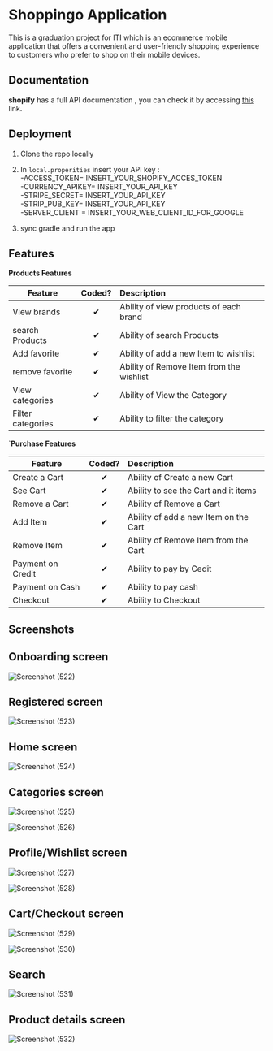 # Shoppingo Application

This is a graduation project for ITI which is an ecommerce mobile application that offers a convenient and user-friendly shopping experience to customers who prefer to shop on their mobile devices.

## Documentation

**shopify** has a full API documentation , you can check it by accessing [this](https://shopify.dev/docs/api/admin-rest) link.

## Deployment

1. Clone the repo locally
2. In ```local.properities``` insert your API key :  
  -ACCESS_TOKEN= INSERT_YOUR_SHOPIFY_ACCES_TOKEN  
  -CURRENCY_APIKEY= INSERT_YOUR_API_KEY  
  -STRIPE_SECRET= INSERT_YOUR_API_KEY  
  -STRIP_PUB_KEY= INSERT_YOUR_API_KEY  
  -SERVER_CLIENT = INSERT_YOUR_WEB_CLIENT_ID_FOR_GOOGLE

3. sync gradle and run the app 


## Features

<b>Products Features</b>

| Feature  |  Coded?       | Description  |
|----------|:-------------:|:-------------|
| View brands | &#10004; | Ability of view products of each brand |
| search Products | &#10004; | Ability of search Products |
| Add favorite | &#10004; | Ability of add a new Item to wishlist |
| remove favorite | &#10004; | Ability of Remove Item from the wishlist |
| View categories | &#10004; | Ability of View the Category |
| Filter categories | &#10004; | Ability to filter the category |

`<b>Purchase Features</b>

| Feature  |  Coded?       | Description  |
|----------|:-------------:|:-------------|
| Create a Cart | &#10004; | Ability of Create a new Cart |
| See Cart | &#10004; | Ability to see the Cart and it items |
| Remove a Cart | &#10004; | Ability of Remove a Cart |
| Add Item | &#10004; | Ability of add a new Item on the Cart |
| Remove Item | &#10004; | Ability of Remove Item from the Cart |
| Payment on Credit | &#10004; | Ability to pay by Cedit |
| Payment on Cash | &#10004; | Ability to pay cash |
| Checkout | &#10004; | Ability to Checkout |

## Screenshots

## <b>Onboarding screen</b>

![Screenshot (522)](https://github.com/exRomeo/Shopify-ITI-Graduation-Project/assets/121426534/f632623d-68f9-4a1b-943f-4304f57694de)

## <b>Registered screen</b>

![Screenshot (523)](https://github.com/exRomeo/Shopify-ITI-Graduation-Project/assets/121426534/1dd80851-a3bf-44ad-9732-6b9278114f1f)

## <b>Home screen</b>

![Screenshot (524)](https://github.com/exRomeo/Shopify-ITI-Graduation-Project/assets/121426534/d43fd102-b756-44de-92b8-e650dadc5174)

## <b>Categories screen</b>


![Screenshot (525)](https://github.com/exRomeo/Shopify-ITI-Graduation-Project/assets/121426534/9ebe0ea8-a827-49f6-a52e-620d059aa04c)

![Screenshot (526)](https://github.com/exRomeo/Shopify-ITI-Graduation-Project/assets/121426534/3dc6b114-a560-4663-93ff-f6a633691fe2)


## <b>Profile/Wishlist screen</b>

![Screenshot (527)](https://github.com/exRomeo/Shopify-ITI-Graduation-Project/assets/121426534/0fc82eb6-a2f9-47b8-b86f-2562336ae902)

![Screenshot (528)](https://github.com/exRomeo/Shopify-ITI-Graduation-Project/assets/121426534/b722847e-f2f2-4900-91a5-cdfe70f5b213)

## <b>Cart/Checkout screen</b>

![Screenshot (529)](https://github.com/exRomeo/Shopify-ITI-Graduation-Project/assets/121426534/c1dd46a6-ec7b-4f11-800e-ac489dad68ba)

![Screenshot (530)](https://github.com/exRomeo/Shopify-ITI-Graduation-Project/assets/121426534/8196e36a-ed80-4f70-afc1-d724d436d4ce)

## <b>Search</b>

![Screenshot (531)](https://github.com/exRomeo/Shopify-ITI-Graduation-Project/assets/121426534/9f00b719-87ec-4a63-a129-0a8a593b2b98)

## <b>Product details screen</b>

![Screenshot (532)](https://github.com/exRomeo/Shopify-ITI-Graduation-Project/assets/121426534/f79e9106-1a0a-4545-92b8-384191eec9f0)
